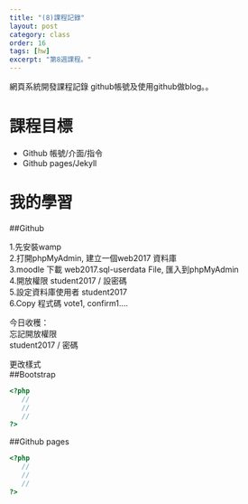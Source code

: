 ```yaml
---
title: "(8)課程記錄"
layout: post
category: class
order: 16
tags: [hw]
excerpt: "第8週課程。"
---
```

網頁系統開發課程記錄
github帳號及使用github做blog。。

# 課程目標
- Github 帳號/介面/指令
- Github pages/Jekyll

# 我的學習

##Github

1.先安裝wamp <br>
2.打開phpMyAdmin, 建立一個web2017 資料庫<br>
3.moodle 下載 web2017.sql-userdata File, 匯入到phpMyAdmin<br>
4.開放權限 student2017 / 設密碼<br>
5.設定資料庫使用者 student2017<br>
6.Copy 程式碼 vote1, confirm1....<br>

今日收穫：<br>
忘記開放權限<br>
student2017 / 密碼<br>


更改樣式<br>
##Bootstrap


```php
<?php
   //
   //
   //
?>
```
##Github pages

```php
<?php
   //
   //
   //
?>
```


[1]: https://github.com/        "GitHub"
[2]: https://pages.github.com/  "GitHub Pages"
[3]: https://jekyllrb.com/      "Jekyll"
[4]: http://markdown.tw         "Markdown文件"
[5]: http://dillinger.io/       "Dillinger"








